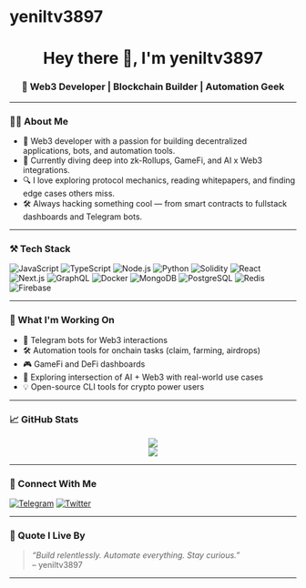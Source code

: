 # yeniltv3897
<h1 align="center">Hey there 👋, I'm yeniltv3897</h1>
<h3 align="center">🚀 Web3 Developer | Blockchain Builder | Automation Geek</h3>

---

### 🧑‍💻 About Me

- 🧠 Web3 developer with a passion for building decentralized applications, bots, and automation tools.
- 🔗 Currently diving deep into zk-Rollups, GameFi, and AI x Web3 integrations.
- 🔍 I love exploring protocol mechanics, reading whitepapers, and finding edge cases others miss.
- 🛠 Always hacking something cool — from smart contracts to fullstack dashboards and Telegram bots.

---

### ⚒️ Tech Stack

![JavaScript](https://img.shields.io/badge/-JavaScript-F7DF1E?logo=javascript&logoColor=000)
![TypeScript](https://img.shields.io/badge/-TypeScript-3178C6?logo=typescript&logoColor=fff)
![Node.js](https://img.shields.io/badge/-Node.js-339933?logo=node.js&logoColor=fff)
![Python](https://img.shields.io/badge/-Python-3776AB?logo=python&logoColor=fff)
![Solidity](https://img.shields.io/badge/-Solidity-363636?logo=solidity&logoColor=fff)
![React](https://img.shields.io/badge/-React-61DAFB?logo=react&logoColor=000)
![Next.js](https://img.shields.io/badge/-Next.js-000000?logo=next.js&logoColor=fff)
![GraphQL](https://img.shields.io/badge/-GraphQL-E10098?logo=graphql&logoColor=fff)
![Docker](https://img.shields.io/badge/-Docker-2496ED?logo=docker&logoColor=fff)
![MongoDB](https://img.shields.io/badge/-MongoDB-47A248?logo=mongodb&logoColor=fff)
![PostgreSQL](https://img.shields.io/badge/-Postgres-4169E1?logo=postgresql&logoColor=fff)
![Redis](https://img.shields.io/badge/-Redis-DC382D?logo=redis&logoColor=fff)
![Firebase](https://img.shields.io/badge/-Firebase-FFCA28?logo=firebase&logoColor=000)

---

### 🔭 What I'm Working On

- 🤖 Telegram bots for Web3 interactions
- 🛠 Automation tools for onchain tasks (claim, farming, airdrops)
- 🎮 GameFi and DeFi dashboards
- 🧬 Exploring intersection of AI + Web3 with real-world use cases
- 💡 Open-source CLI tools for crypto power users

---

### 📈 GitHub Stats

<p align="center">
  <img src="https://github-readme-streak-stats.herokuapp.com/?user=tehneydobertz&theme=tokyonight" />
  <br />
  <img src="https://github-readme-stats.vercel.app/api/top-langs/?username=tehneydobertz&layout=compact&theme=tokyonight&langs_count=6" />
</p>

---

### 🤝 Connect With Me

[![Telegram](https://img.shields.io/badge/Telegram-2CA5E0?logo=telegram&logoColor=fff)](https://t.me/toshihew)
[![Twitter](https://img.shields.io/badge/Twitter-1DA1F2?logo=twitter&logoColor=fff)](https://twitter.com/moouhhib)


---

### 💬 Quote I Live By

> *“Build relentlessly. Automate everything. Stay curious.”*  
> – yeniltv3897

---
